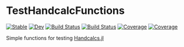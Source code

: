 # TestHandcalcFunctions

[![Stable](https://img.shields.io/badge/docs-stable-blue.svg)](https://co1emi11er2.github.io/TestHandcalcFunctions.jl/stable/)
[![Dev](https://img.shields.io/badge/docs-dev-blue.svg)](https://co1emi11er2.github.io/TestHandcalcFunctions.jl/dev/)
[![Build Status](https://github.com/co1emi11er2/TestHandcalcFunctions.jl/actions/workflows/CI.yml/badge.svg?branch=main)](https://github.com/co1emi11er2/TestHandcalcFunctions.jl/actions/workflows/CI.yml?query=branch%3Amain)
[![Build Status](https://ci.appveyor.com/api/projects/status/github/co1emi11er2/TestHandcalcFunctions.jl?svg=true)](https://ci.appveyor.com/project/co1emi11er2/TestHandcalcFunctions-jl)
[![Coverage](https://codecov.io/gh/co1emi11er2/TestHandcalcFunctions.jl/branch/main/graph/badge.svg)](https://codecov.io/gh/co1emi11er2/TestHandcalcFunctions.jl)
[![Coverage](https://coveralls.io/repos/github/co1emi11er2/TestHandcalcFunctions.jl/badge.svg?branch=main)](https://coveralls.io/github/co1emi11er2/TestHandcalcFunctions.jl?branch=main)

Simple functions for testing [Handcalcs.jl](https://github.com/co1emi11er2/Handcalcs.jl)